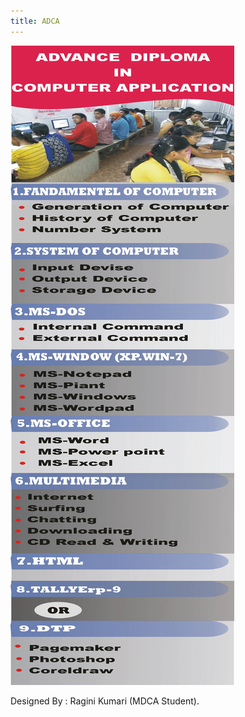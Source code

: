 ```yaml
---
title: ADCA
---
```


![Crispy Icons](assets/img/work/proj-3/CrispyIcons-PetrasNargela.jpg)

Designed By : Ragini Kumari (MDCA Student).

